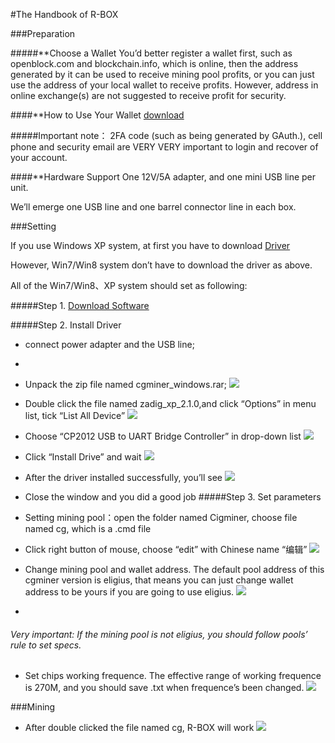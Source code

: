 #The Handbook of R-BOX

###Preparation

#####**Choose a Wallet
You’d better register a wallet first, such as openblock.com and blockchain.info, which is online, then the address generated by it can be used to receive mining pool profits, or you can just use the address of your local wallet to receive profits. However, address in online exchange(s) are not suggested to receive profit for security.

####**How to Use Your Wallet
[download](http://www.shroomery.org/forums/showflat.php/Number/19116760)

#####Important note：
2FA code (such as being generated by GAuth.), cell phone and security email are VERY VERY important to login and recover of your account.

####**Hardware Support
   One 12V/5A adapter, and one mini USB line per unit.
   
   We’ll emerge one USB line and one barrel connector line in each box.

###Setting

If you use Windows XP system, at first you have to download [Driver](http://www.silabs.com/products/mcu/Pages/USBtoUARTBridgeVCPDrivers.aspx)

However, Win7/Win8 system don’t have to download the driver as above.

All of the Win7/Win8、XP system should set as following:

#####Step 1.
[Download Software](https://github.com/rockminerinc/cgminer-for-R-BOX)

#####Step 2. Install Driver

* connect power adapter and the USB line;
* 
* Unpack the zip file named cgminer_windows.rar;
![](http://www.rockminer.com/handbook%20of%20R-BOX.files/image001.jpg)

* Double click the file named zadig_xp_2.1.0,and click “Options” in menu list, tick “List All Device”
![](http://www.rockminer.com/handbook%20of%20R-BOX.files/image002.jpg)

* Choose “CP2012 USB to UART Bridge Controller” in drop-down list
![](http://www.rockminer.com/handbook%20of%20R-BOX.files/image003.jpg)

* Click “Install Drive” and wait
![](http://www.rockminer.com/handbook%20of%20R-BOX.files/image005.jpg)

* After the driver installed successfully, you’ll see
![](http://www.rockminer.com/handbook%20of%20R-BOX.files/image006.jpg)

* Close the window and you did a good job
#####Step 3. Set parameters
* Setting mining pool：open the folder named Cigminer, choose file named cg, which is a .cmd file
* Click right button of mouse, choose “edit” with Chinese name “编辑”
![](http://www.rockminer.com/handbook%20of%20R-BOX.files/image008.jpg)

* Change mining pool and wallet address. The default pool address of this cgminer version is eligius, that means you can just change wallet address to be yours if you are going to use eligius.
![](http://www.rockminer.com/handbook%20of%20R-BOX.files/image009.jpg)
* 
###### Very important: If the mining pool is not eligius, you should follow pools’ rule to set specs.
* Set chips working frequence. The effective range of working frequence is 270M, and you should save .txt when frequence’s been changed.
![](http://www.rockminer.com/handbook%20of%20R-BOX.files/image010.jpg)

###Mining
* After double clicked the file named cg, R-BOX will work
![](http://www.rockminer.com/handbook%20of%20R-BOX.files/image012.jpg)
